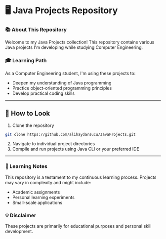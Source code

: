 # 🖥️ Java Projects Repository

### 📚 About This Repository

Welcome to my Java Projects collection! This repository contains various Java projects I'm developing while studying Computer Engineering.

### 🎓 Learning Path

As a Computer Engineering student, I'm using these projects to:
- Deepen my understanding of Java programming
- Practice object-oriented programming principles
- Develop practical coding skills
---
## 🚀 How to Look

1. Clone the repository
```bash
git clone https://github.com/alihaydarsucu/JavaProjects.git
```

2. Navigate to individual project directories
3. Compile and run projects using Java CLI or your preferred IDE
---
### 📝 Learning Notes

This repository is a testament to my continuous learning process. Projects may vary in complexity and might include:
- Academic assignments
- Personal learning experiments
- Small-scale applications

### 💡 Disclaimer

These projects are primarily for educational purposes and personal skill development.
